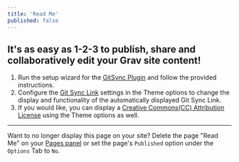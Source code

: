```yaml
---
title: 'Read Me'
published: false
---
```


## It's as easy as 1-2-3 to publish, share and collaboratively edit your Grav site content!

1. Run the setup wizard for the [GitSync Plugin](../../admin/plugins/git-sync) and follow the provided instructions.
2. Configure the [Git Sync Link](../../admin/themes/mytheme) settings in the Theme options to change the display and functionality of the automatically displayed Git Sync Link.
3. If you would like, you can display a [Creative Commons(CC) Attribution License](../../admin/themes/mytheme) using the Theme options as well.

<hr>

Want to no longer display this page on your site? Delete the page "Read Me" on your [Pages panel](../../admin/pages) or set the page's `Published` option under the `Options` Tab to `No`.
